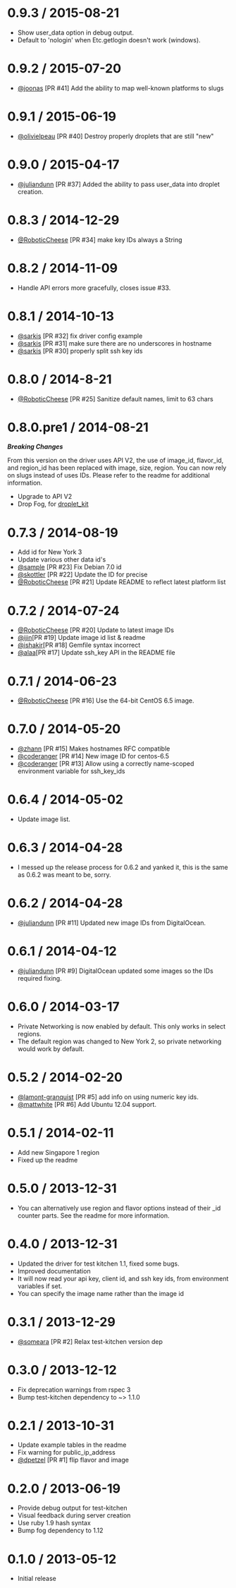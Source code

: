 # 0.9.3 / 2015-08-21

* Show user_data option in debug output.
* Default to 'nologin' when Etc.getlogin doesn't work (windows).

# 0.9.2 / 2015-07-20

* [@joonas](https://github.com/joonas) [PR #41] Add the ability to map well-known platforms to slugs

# 0.9.1 / 2015-06-19

* [@olivielpeau](https://github.com/olivielpeau) [PR #40] Destroy properly droplets that are still "new"

# 0.9.0 / 2015-04-17

* [@juliandunn](https://github.com/juliandunn) [PR #37] Added the ability to pass user_data into droplet creation.

# 0.8.3 / 2014-12-29

* [@RoboticCheese](https://github.com/RoboticCheese) [PR #34] make key IDs always a String

# 0.8.2 / 2014-11-09

* Handle API errors more gracefully, closes issue #33.

# 0.8.1 / 2014-10-13

* [@sarkis](https://github.com/sarkis) [PR #32] fix driver config example
* [@sarkis](https://github.com/sarkis) [PR #31] make sure there are no underscores in hostname
* [@sarkis](https://github.com/sarkis) [PR #30] properly split ssh key ids

# 0.8.0 / 2014-8-21

* [@RoboticCheese](https://github.com/RoboticCheese) [PR #25] Sanitize default names, limit to 63 chars

# 0.8.0.pre1 / 2014-08-21

***Breaking Changes***

From this version on the driver uses API V2, the use of image_id, flavor_id, and region_id has been replaced
with image, size, region. You can now rely on slugs instead of uses IDs. Please refer to the readme for additional information.

* Upgrade to API V2
* Drop Fog, for [droplet_kit](https://github.com/digitaloceancloud/droplet_kit)

# 0.7.3 / 2014-08-19

* Add id for New York 3
* Update various other data id's
* [@sample](https://github.com/sample) [PR #23] Fix Debian 7.0 id
* [@skottler](https://github.com/skottler) [PR #22] Update the ID for precise
* [@RoboticCheese](https://github.com/RoboticCheese) [PR #21] Update README to reflect latest platform list

# 0.7.2 / 2014-07-24

* [@RoboticCheese](https://github.com/RoboticCheese) [PR #20] Update to latest image IDs
* [@ijin](https://github.com/ijin)[PR #19] Update image id list & readme
* [@ishakir](https://github.com/ishakir)[PR #18] Gemfile syntax incorrect
* [@alaa](https://github.com/alaa)[PR #17] Update ssh_key API in the README file

# 0.7.1 / 2014-06-23

* [@RoboticCheese](https://github.com/RoboticCheese) [PR #16] Use the 64-bit CentOS 6.5 image.

# 0.7.0 / 2014-05-20

* [@zhann](https://github.com/Zhann) [PR #15] Makes hostnames RFC compatible
* [@coderanger](https://github.com/coderanger) [PR #14] New image ID for centos-6.5
* [@coderanger](https://github.com/coderanger) [PR #13] Allow using a correctly name-scoped environment variable for ssh_key_ids

# 0.6.4 / 2014-05-02

* Update image list.

# 0.6.3 / 2014-04-28

* I messed up the release process for 0.6.2 and yanked it, this is the same as 0.6.2 was meant to be, sorry.

# 0.6.2 / 2014-04-28

* [@juliandunn](https://github.com/juliandunn) [PR #11] Updated new image IDs from DigitalOcean.

# 0.6.1 / 2014-04-12

* [@juliandunn](https://github.com/juliandunn) [PR #9] DigitalOcean updated some images so the IDs required fixing.

# 0.6.0 / 2014-03-17

* Private Networking is now enabled by default. This only works in select regions.
* The default region was changed to New York 2, so private networking would work by default.

# 0.5.2 / 2014-02-20

* [@lamont-granquist](https://github.com/lamont-granquist) [PR #5] add info on using numeric key ids.
* [@mattwhite](https://github.com/mattwhite) [PR #6] Add Ubuntu 12.04 support.

# 0.5.1 / 2014-02-11

* Add new Singapore 1 region
* Fixed up the readme

# 0.5.0 / 2013-12-31

* You can alternatively use region and flavor options instead of their _id counter parts.
  See the readme for more information.

# 0.4.0 / 2013-12-31

* Updated the driver for test kitchen 1.1, fixed some bugs.
* Improved documentation
* It will now read your api key, client id, and ssh key ids, from environment variables if set.
* You can specify the image name rather than the image id

# 0.3.1 / 2013-12-29

* [@someara](https://github.com/someara) [PR #2] Relax test-kitchen version dep

# 0.3.0 / 2013-12-12

* Fix deprecation warnings from rspec 3
* Bump test-kitchen dependency to ~> 1.1.0

# 0.2.1 / 2013-10-31

* Update example tables in the readme
* Fix warning for public_ip_address
* [@dpetzel](https://github.com/dpetzel) [PR #1] flip flavor and image

# 0.2.0 / 2013-06-19

* Provide debug output for test-kitchen
* Visual feedback during server creation
* Use ruby 1.9 hash syntax
* Bump fog dependency to 1.12

# 0.1.0 / 2013-05-12

* Initial release
